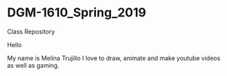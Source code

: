 # DGM-1610_Spring_2019
Class Repository

Hello

My name is Melina Trujillo
I love to draw, animate and make youtube videos as well as gaming.

